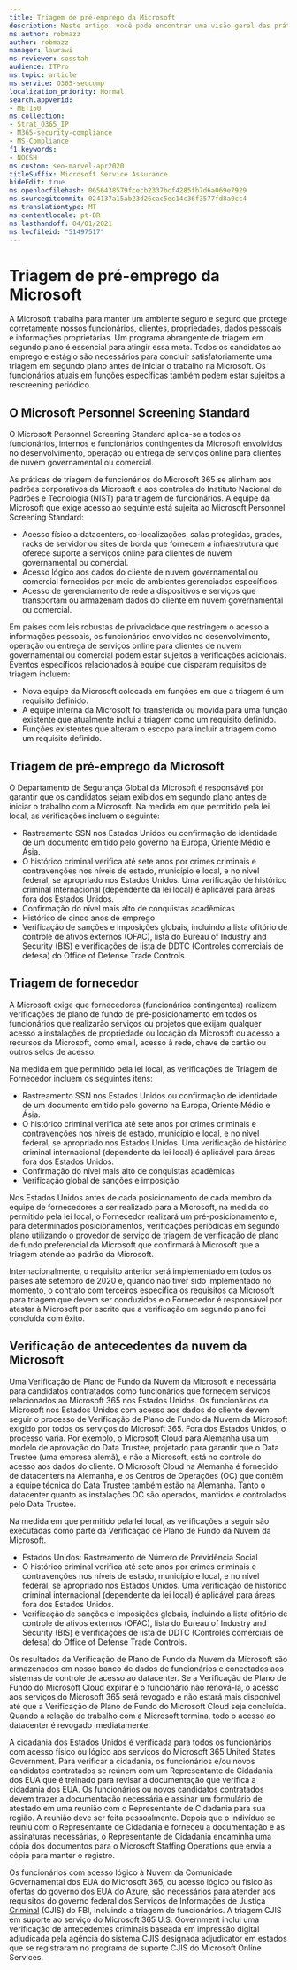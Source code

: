 ```yaml
---
title: Triagem de pré-emprego da Microsoft
description: Neste artigo, você pode encontrar uma visão geral das práticas de triagem de pré-emprego da Microsoft para o Microsoft 365.
ms.author: robmazz
author: robmazz
manager: laurawi
ms.reviewer: sosstah
audience: ITPro
ms.topic: article
ms.service: O365-seccomp
localization_priority: Normal
search.appverid:
- MET150
ms.collection:
- Strat_O365_IP
- M365-security-compliance
- MS-Compliance
f1.keywords:
- NOCSH
ms.custom: seo-marvel-apr2020
titleSuffix: Microsoft Service Assurance
hideEdit: true
ms.openlocfilehash: 0656438579fcecb2337bcf4285fb7d6a069e7929
ms.sourcegitcommit: 024137a15ab23d26cac5ec14c36f3577fd8a0cc4
ms.translationtype: MT
ms.contentlocale: pt-BR
ms.lasthandoff: 04/01/2021
ms.locfileid: "51497517"
---
```

# <a name="microsoft-pre-employment-screening"></a>Triagem de pré-emprego da Microsoft

A Microsoft trabalha para manter um ambiente seguro e seguro que protege corretamente nossos funcionários, clientes, propriedades, dados pessoais e informações proprietárias. Um programa abrangente de triagem em segundo plano é essencial para atingir essa meta. Todos os candidatos ao emprego e estágio são necessários para concluir satisfatoriamente uma triagem em segundo plano antes de iniciar o trabalho na Microsoft. Os funcionários atuais em funções específicas também podem estar sujeitos a rescreening periódico.

## <a name="the-microsoft-personnel-screening-standard"></a>O Microsoft Personnel Screening Standard

O Microsoft Personnel Screening Standard aplica-se a todos os funcionários, internos e funcionários contingentes da Microsoft envolvidos no desenvolvimento, operação ou entrega de serviços online para clientes de nuvem governamental ou comercial.

As práticas de triagem de funcionários do Microsoft 365 se alinham aos padrões corporativos da Microsoft e aos controles do Instituto Nacional de Padrões e Tecnologia (NIST) para triagem de funcionários. A equipe da Microsoft que exige acesso ao seguinte está sujeita ao Microsoft Personnel Screening Standard:

- Acesso físico a datacenters, co-localizações, salas protegidas, grades, racks de servidor ou sites de borda que fornecem a infraestrutura que oferece suporte a serviços online para clientes de nuvem governamental ou comercial.
- Acesso lógico aos dados do cliente de nuvem governamental ou comercial fornecidos por meio de ambientes gerenciados específicos.
- Acesso de gerenciamento de rede a dispositivos e serviços que transportam ou armazenam dados do cliente em nuvem governamental ou comercial.

Em países com leis robustas de privacidade que restringem o acesso a informações pessoais, os funcionários envolvidos no desenvolvimento, operação ou entrega de serviços online para clientes de nuvem governamental ou comercial podem estar sujeitos a verificações adicionais. Eventos específicos relacionados à equipe que disparam requisitos de triagem incluem:

- Nova equipe da Microsoft colocada em funções em que a triagem é um requisito definido.
- A equipe interna da Microsoft foi transferida ou movida para uma função existente que atualmente inclui a triagem como um requisito definido.
- Funções existentes que alteram o escopo para incluir a triagem como um requisito definido.

## <a name="microsoft-pre-employment-screening"></a>Triagem de pré-emprego da Microsoft

O Departamento de Segurança Global da Microsoft é responsável por garantir que os candidatos sejam exibidos em segundo plano antes de iniciar o trabalho com a Microsoft.
Na medida em que permitido pela lei local, as verificações incluem o seguinte:

- Rastreamento SSN nos Estados Unidos ou confirmação de identidade de um documento emitido pelo governo na Europa, Oriente Médio e Ásia.
- O histórico criminal verifica até sete anos por crimes criminais e contravenções nos níveis de estado, município e local, e no nível federal, se apropriado nos Estados Unidos. Uma verificação de histórico criminal internacional (dependente da lei local) é aplicável para áreas fora dos Estados Unidos.
- Confirmação do nível mais alto de conquistas acadêmicas
- Histórico de cinco anos de emprego
- Verificação de sanções e imposições globais, incluindo a lista ofitório de controle de ativos externos (OFAC), lista do Bureau of Industry and Security (BIS) e verificações de lista de DDTC (Controles comerciais de defesa) do Office of Defense Trade Controls.

## <a name="supplier-screening"></a>Triagem de fornecedor

A Microsoft exige que fornecedores (funcionários contingentes) realizem verificações de plano de fundo de pré-posicionamento em todos os funcionários que realizarão serviços ou projetos que exijam qualquer acesso a instalações de propriedade ou locação da Microsoft ou acesso a recursos da Microsoft, como email, acesso à rede, chave de cartão ou outros selos de acesso.

Na medida em que permitido pela lei local, as verificações de Triagem de Fornecedor incluem os seguintes itens:

- Rastreamento SSN nos Estados Unidos ou confirmação de identidade de um documento emitido pelo governo na Europa, Oriente Médio e Ásia.
- O histórico criminal verifica até sete anos por crimes criminais e contravenções nos níveis de estado, município e local, e no nível federal, se apropriado nos Estados Unidos. Uma verificação de histórico criminal internacional (dependente da lei local) é aplicável para áreas fora dos Estados Unidos.
- Confirmação do nível mais alto de conquistas acadêmicas
- Verificação global de sanções e imposição

Nos Estados Unidos antes de cada posicionamento de cada membro da equipe de fornecedores a ser realizado para a Microsoft, na medida do permitido pela lei local, o Fornecedor realizará um pré-posicionamento e, para determinados posicionamentos, verificações periódicas em segundo plano utilizando o provedor de serviço de triagem de verificação de plano de fundo preferencial da Microsoft que confirmará à Microsoft que a triagem atende ao padrão da Microsoft. 

Internacionalmente, o requisito anterior será implementado em todos os países até setembro de 2020 e, quando não tiver sido implementado no momento, o contrato com terceiros especifica os requisitos da Microsoft para triagem que devem ser conduzidos e o Fornecedor é responsável por atestar à Microsoft por escrito que a verificação em segundo plano foi concluída com êxito.

## <a name="microsoft-cloud-background-check"></a>Verificação de antecedentes da nuvem da Microsoft

Uma Verificação de Plano de Fundo da Nuvem da Microsoft é necessária para candidatos contratados como funcionários que fornecem serviços relacionados ao Microsoft 365 nos Estados Unidos. Os funcionários da Microsoft nos Estados Unidos com acesso aos dados do cliente devem seguir o processo de Verificação de Plano de Fundo da Nuvem da Microsoft exigido por todos os serviços do Microsoft 365. Fora dos Estados Unidos, o processo varia. Por exemplo, o Microsoft Cloud para Alemanha usa um modelo de aprovação do Data Trustee, projetado para garantir que o Data Trustee (uma empresa alemã), e não a Microsoft, está no controle do acesso aos dados do cliente. O Microsoft Cloud na Alemanha é fornecido de datacenters na Alemanha, e os Centros de Operações (OC) que contêm a equipe técnica do Data Trustee também estão na Alemanha. Tanto o datacenter quanto as instalações OC são operados, mantidos e controlados pelo Data Trustee.

Na medida em que permitido pela lei local, as verificações a seguir são executadas como parte da Verificação de Plano de Fundo da Nuvem da Microsoft.

- Estados Unidos: Rastreamento de Número de Previdência Social
- O histórico criminal verifica até sete anos por crimes criminais e contravenções nos níveis de estado, município e local, e no nível federal, se apropriado nos Estados Unidos. Uma verificação de histórico criminal internacional (dependente da lei local) é aplicável para áreas fora dos Estados Unidos.
- Verificação de sanções e imposições globais, incluindo a lista ofitório de controle de ativos externos (OFAC), lista do Bureau of Industry and Security (BIS) e verificações de lista de DDTC (Controles comerciais de defesa) do Office of Defense Trade Controls.

Os resultados da Verificação de Plano de Fundo da Nuvem da Microsoft são armazenados em nosso banco de dados de funcionários e conectados aos sistemas de controle de acesso ao datacenter. Se a Verificação de Plano de Fundo do Microsoft Cloud expirar e o funcionário não renová-la, o acesso aos serviços do Microsoft 365 será revogado e não estará mais disponível até que a Verificação de Plano de Fundo do Microsoft Cloud seja concluída. Quando a relação de trabalho com a Microsoft termina, todo o acesso ao datacenter é revogado imediatamente.

A cidadania dos Estados Unidos é verificada para todos os funcionários com acesso físico ou lógico aos serviços do Microsoft 365 United States Government. Para verificar a cidadania, os funcionários e/ou novos candidatos contratados se reúnem com um Representante de Cidadania dos EUA que é treinado para revisar a documentação que verifica a cidadania dos EUA. Os funcionários ou novos candidatos contratados devem trazer a documentação necessária e assinar um formulário de atestado em uma reunião com o Representante de Cidadania para sua região. A reunião deve ser feita pessoalmente. Depois que o indivíduo se reuniu com o Representante de Cidadania e forneceu a documentação e as assinaturas necessárias, o Representante de Cidadania encaminha uma cópia dos documentos para o Microsoft Staffing Operations que envia a cópia para manter o registro.

Os funcionários com acesso lógico à Nuvem da Comunidade Governamental dos EUA do Microsoft 365, ou acesso lógico ou físico às ofertas do governo dos EUA do Azure, são necessários para atender aos requisitos do governo federal dos Serviços de Informações de Justiça [Criminal](https://www.fbi.gov/services/cjis) (CJIS) do FBI, incluindo a triagem de funcionários. A triagem CJIS em suporte ao serviço do Microsoft 365 U.S. Government inclui uma verificação de antecedentes criminais baseada [](https://blogs.office.com/2013/10/23/california-and-microsoft-sign-cjis-security-policy-agreement/) em impressão digital adjudicada pela agência do sistema CJIS designada adjudicator em estados que se registraram no programa de suporte CJIS do Microsoft Online Services.
